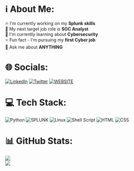 # ℹ️ About Me:
🔥 I'm currently working on my **Splunk skills**<br>🎯 My next target job role is **SOC Analyst**<br>🧠 I'm currently learning about **Cybersecurity**<br>⭐ Fun fact - I'm pursuing my **first Cyber job**<br>💬 Ask me about **ANYTHING**


# 🌐 Socials:
[![LinkedIn](https://img.shields.io/badge/LinkedIn-%230077B5.svg?logo=linkedin&logoColor=white)](https://linkedin.com/in/adrianchee02) [![Twitter](https://img.shields.io/badge/Twitter-%231DA1F2.svg?logo=Twitter&logoColor=white)](https://twitter.com/adrianchee0) [![WEBSITE](https://img.shields.io/badge/website-000000?style=for-the-badge&logo=About.me&logoColor=white)](https://adrianchee.com)

# 💻 Tech Stack:
![Python](https://img.shields.io/badge/python-3670A0?style=for-the-badge&logo=python&logoColor=ffdd54) ![SPLUNK](https://img.shields.io/badge/splunk-000000.svg?style=for-the-badge&logo=splunk&color=%23000000) ![Linux](https://img.shields.io/badge/Linux-FCC624?style=for-the-badge&logo=linux&logoColor=black) ![Shell Script](https://img.shields.io/badge/shell_script-%23121011.svg?style=for-the-badge&logo=gnu-bash&logoColor=white) ![HTML](https://img.shields.io/badge/HTML-239120?style=for-the-badge&logo=html5&logoColor=white) ![CSS](https://img.shields.io/badge/CSS-239120?&style=for-the-badge&logo=css3&logoColor=white) 
# 📊 GitHub Stats:
![](https://github-readme-stats.vercel.app/api?username=adrianchee0&theme=gotham&hide_border=false&include_all_commits=false&count_private=false)<br/>
![](https://github-readme-stats.vercel.app/api/top-langs/?username=adrianchee0&theme=gotham&hide_border=false&include_all_commits=false&count_private=false&layout=compact)

<!-- Proudly created with GPRM ( https://gprm.itsvg.in ) -->
